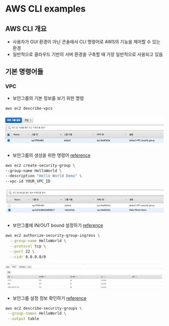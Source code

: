 # AWS CLI examples

## AWS CLI 개요
- 사용자가 GUI 환경이 아닌 콘솔에서 CLI 명령어로 AWS의 기능을 제어할 수 있는 환경
- 일반적으로 클라우드 기반의 서버 환경을 구축할 때 가장 일반적으로 사용되고 있음


## 기본 명령어들
### VPC
- 보안그룹의 기본 정보를 보기 위한 명령
```bash
aws ec2 describe-vpcs
```
![보안그룹 GUI 사진 예시](./images/vpc_1.png)

- 보안그룹의 생성을 위한 명령어 [reference](https://docs.aws.amazon.com/cli/latest/reference/ec2/create-security-group.html)
```bash
aws ec2 create-security-group \
--group-name HelloWorld \
--description "Hello World Demo" \
--vpc-id YOUR_VPC_ID
```
![새로생성된 보안 그룹](./images/vpc_2.png)

- 보안그룹에 IN/OUT bound 설정하기 [reference](https://docs.aws.amazon.com/cli/latest/reference/ec2/authorize-security-group-ingress.html)

```bash
aws ec2 authorize-security-group-ingress \
  --group-name HelloWorld \
  --protocol tcp \
  --port 22 \
  --cidr 0.0.0.0/0
```
![IN/OUT 바운드 설정](./images/vpc_3.png)

- 보안그룹 설정 정보 확인하기 [reference](https://docs.aws.amazon.com/cli/latest/reference/ec2/describe-security-groups.html)
```bash
aws ec2 describe-security-groups \
 --group-names HelloWorld \
 --output table
```
